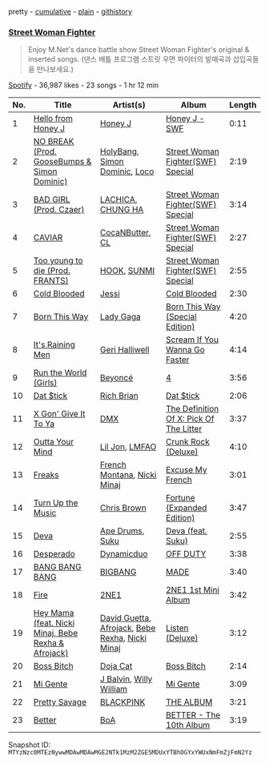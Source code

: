 pretty - [cumulative](/playlists/cumulative/37i9dQZF1DX0oyg6NiPryV.md) - [plain](/playlists/plain/37i9dQZF1DX0oyg6NiPryV) - [githistory](https://github.githistory.xyz/mackorone/spotify-playlist-archive/blob/main/playlists/plain/37i9dQZF1DX0oyg6NiPryV)

### [Street Woman Fighter](https://open.spotify.com/playlist/37i9dQZF1DX0oyg6NiPryV)

> Enjoy M.Net's dance battle show Street Woman Fighter's original & inserted songs\. \(댄스 배틀 프로그램 스트릿 우먼 파이터의 발매곡과 삽입곡들을 만나보세요.\)

[Spotify](https://open.spotify.com/user/spotify) - 36,987 likes - 23 songs - 1 hr 12 min

| No. | Title | Artist(s) | Album | Length |
|---|---|---|---|---|
| 1 | [Hello from Honey J](https://open.spotify.com/track/0hXgzHXW0AZTOssjWVrxWT) | [Honey J](https://open.spotify.com/artist/7GLNucMzWyvNW8FAabALKi) | [Honey J \- SWF](https://open.spotify.com/album/7y4C4He2W2BNgw6QVt4eNF) | 0:11 |
| 2 | [NO BREAK \(Prod\. GooseBumps & Simon Dominic\)](https://open.spotify.com/track/7p5iFapJ56W9Swmu9NT00L) | [HolyBang](https://open.spotify.com/artist/55hCEdYVgnzW3ymnsIPd7T), [Simon Dominic](https://open.spotify.com/artist/57W9ikVc6O2wLDtmclSjvN), [Loco](https://open.spotify.com/artist/2e4G04F77jxVuDYo44TCSm) | [Street Woman Fighter\(SWF\) Special](https://open.spotify.com/album/3iW6rZmhiSLNveTOrX26z6) | 2:19 |
| 3 | [BAD GIRL \(Prod\. Czaer\)](https://open.spotify.com/track/4yCQYX8eKL1XYJmGglSV1A) | [LACHICA](https://open.spotify.com/artist/0vqjEQRfmE1Sov92UQRJMp), [CHUNG HA](https://open.spotify.com/artist/2PSJ6YriU7JsFucxACpU7Y) | [Street Woman Fighter\(SWF\) Special](https://open.spotify.com/album/3iW6rZmhiSLNveTOrX26z6) | 3:14 |
| 4 | [CAVIAR](https://open.spotify.com/track/2aGMvjT2nOUiPM5IcHrCR5) | [CocaNButter](https://open.spotify.com/artist/2S9wwY3J0HrwZHZ6vRPl2q), [CL](https://open.spotify.com/artist/0tzSBCPJZmHTdOA3ZV2mN3) | [Street Woman Fighter\(SWF\) Special](https://open.spotify.com/album/3iW6rZmhiSLNveTOrX26z6) | 2:27 |
| 5 | [Too young to die \(Prod\. FRANTS\)](https://open.spotify.com/track/4vYEpQ762uNTfIgZ6Rqyd2) | [HOOK](https://open.spotify.com/artist/3pS5aTs5sdGlypb1vVWhvA), [SUNMI](https://open.spotify.com/artist/6MoXcK2GyGg7FIyxPU5yW6) | [Street Woman Fighter\(SWF\) Special](https://open.spotify.com/album/3iW6rZmhiSLNveTOrX26z6) | 2:55 |
| 6 | [Cold Blooded](https://open.spotify.com/track/34JfHOd0fcefm4FSPSrIhF) | [Jessi](https://open.spotify.com/artist/64k5e9kV9MdukXjFrR5R37) | [Cold Blooded](https://open.spotify.com/album/4CTDrZw6m0dTJX17OCEbfZ) | 2:30 |
| 7 | [Born This Way](https://open.spotify.com/track/6r2BECwMgEoRb5yLfp0Hca) | [Lady Gaga](https://open.spotify.com/artist/1HY2Jd0NmPuamShAr6KMms) | [Born This Way \(Special Edition\)](https://open.spotify.com/album/5maeycU97NHBgwRr2h2A4O) | 4:20 |
| 8 | [It's Raining Men](https://open.spotify.com/track/7q3qX7Ees3FZtRFJXWgPZs) | [Geri Halliwell](https://open.spotify.com/artist/5orH1OWgjAYUX8sZ5gihTv) | [Scream If You Wanna Go Faster](https://open.spotify.com/album/2sgOJkKcXuxEqXW26W3sQf) | 4:14 |
| 9 | [Run the World \(Girls\)](https://open.spotify.com/track/1uXbwHHfgsXcUKfSZw5ZJ0) | [Beyoncé](https://open.spotify.com/artist/6vWDO969PvNqNYHIOW5v0m) | [4](https://open.spotify.com/album/1gIC63gC3B7o7FfpPACZQJ) | 3:56 |
| 10 | [Dat $tick](https://open.spotify.com/track/4bdJHQp90ymjEIkkYhcENB) | [Rich Brian](https://open.spotify.com/artist/2IDLDx25HU1nQMKde4n61a) | [Dat $tick](https://open.spotify.com/album/7AKJUjNR4hlNcbj55lP5LA) | 2:06 |
| 11 | [X Gon' Give It To Ya](https://open.spotify.com/track/1zzxoZVylsna2BQB65Ppcb) | [DMX](https://open.spotify.com/artist/1HwM5zlC5qNWhJtM00yXzG) | [The Definition Of X: Pick Of The Litter](https://open.spotify.com/album/2ge7Lk4Sl7hHs4AYxqDbf1) | 3:37 |
| 12 | [Outta Your Mind](https://open.spotify.com/track/1Oenqmtbzt331Pgv0ODfS2) | [Lil Jon](https://open.spotify.com/artist/7sfl4Xt5KmfyDs2T3SVSMK), [LMFAO](https://open.spotify.com/artist/3sgFRtyBnxXD5ESfmbK4dl) | [Crunk Rock \(Deluxe\)](https://open.spotify.com/album/49qpwRDGLfNAkUG9UeGoTV) | 4:10 |
| 13 | [Freaks](https://open.spotify.com/track/29r4I5RTxDR440DkqhbD9s) | [French Montana](https://open.spotify.com/artist/6vXTefBL93Dj5IqAWq6OTv), [Nicki Minaj](https://open.spotify.com/artist/0hCNtLu0JehylgoiP8L4Gh) | [Excuse My French](https://open.spotify.com/album/5Llp1V2yhpdGle13fM1EWh) | 3:01 |
| 14 | [Turn Up the Music](https://open.spotify.com/track/1RMRkCn07y2xtBip9DzwmC) | [Chris Brown](https://open.spotify.com/artist/7bXgB6jMjp9ATFy66eO08Z) | [Fortune \(Expanded Edition\)](https://open.spotify.com/album/4AGQTp6rk7v8fPbFu739l7) | 3:47 |
| 15 | [Deva](https://open.spotify.com/track/3E1xYL2UsFo5N6FwBOIctp) | [Ape Drums](https://open.spotify.com/artist/4HJnsUVBubdKJ2aV0sr48u), [Suku](https://open.spotify.com/artist/0HTe090uRvK2wjx8rdIOl3) | [Deva \(feat\. Suku\)](https://open.spotify.com/album/1BsGP2AUnuAuY81U6RHfrk) | 2:55 |
| 16 | [Desperado](https://open.spotify.com/track/2f6FeSVRU7OINi0OLkeFqj) | [Dynamicduo](https://open.spotify.com/artist/4nvFFLtv7ZqoTr83387uK4) | [OFF DUTY](https://open.spotify.com/album/5bC4Moqxle03k5N2RbhVun) | 3:38 |
| 17 | [BANG BANG BANG](https://open.spotify.com/track/3dI59jLoFMjMAyUAyRZnkE) | [BIGBANG](https://open.spotify.com/artist/4Kxlr1PRlDKEB0ekOCyHgX) | [MADE](https://open.spotify.com/album/2SPrl8C8pgSM5gXbAiyJHY) | 3:40 |
| 18 | [Fire](https://open.spotify.com/track/2EwOnaGCrPjbmyZlt76NN4) | [2NE1](https://open.spotify.com/artist/1l0mKo96Jh9HVYONcRl3Yp) | [2NE1 1st Mini Album](https://open.spotify.com/album/5WyEkWi7ZPMrVSbU1Cabba) | 3:42 |
| 19 | [Hey Mama \(feat\. Nicki Minaj, Bebe Rexha & Afrojack\)](https://open.spotify.com/track/5b2bu6yyATC1zMXDGScJ2d) | [David Guetta](https://open.spotify.com/artist/1Cs0zKBU1kc0i8ypK3B9ai), [Afrojack](https://open.spotify.com/artist/4D75GcNG95ebPtNvoNVXhz), [Bebe Rexha](https://open.spotify.com/artist/64M6ah0SkkRsnPGtGiRAbb), [Nicki Minaj](https://open.spotify.com/artist/0hCNtLu0JehylgoiP8L4Gh) | [Listen \(Deluxe\)](https://open.spotify.com/album/3UEEPh5wsdhP7SKC31yvhu) | 3:12 |
| 20 | [Boss Bitch](https://open.spotify.com/track/78qd8dvwea0Gosb6Fe6j3k) | [Doja Cat](https://open.spotify.com/artist/5cj0lLjcoR7YOSnhnX0Po5) | [Boss Bitch](https://open.spotify.com/album/4pmyFpGicLLIgNPc1TQXKc) | 2:14 |
| 21 | [Mi Gente](https://open.spotify.com/track/4ipnJyDU3Lq15qBAYNqlqK) | [J Balvin](https://open.spotify.com/artist/1vyhD5VmyZ7KMfW5gqLgo5), [Willy William](https://open.spotify.com/artist/4RSyJzf7ef6Iu2rnLdabNq) | [Mi Gente](https://open.spotify.com/album/1ZJtkYBzRb7drznu3UYb3k) | 3:09 |
| 22 | [Pretty Savage](https://open.spotify.com/track/1XnpzbOGptRwfJhZgLbmSr) | [BLACKPINK](https://open.spotify.com/artist/41MozSoPIsD1dJM0CLPjZF) | [THE ALBUM](https://open.spotify.com/album/71O60S5gIJSIAhdnrDIh3N) | 3:21 |
| 23 | [Better](https://open.spotify.com/track/2k44rKotfi2k55hwwiCImN) | [BoA](https://open.spotify.com/artist/4muJrGMndyYWqZtfk8OWy4) | [BETTER \- The 10th Album](https://open.spotify.com/album/3YXfuI3E6OxcrtXnjAgNkM) | 3:19 |

Snapshot ID: `MTYzNzc0MTEzNywwMDAwMDAwMGE2NTk1MzM2ZGE5MDUxYTBhOGYxYWUxNmFmZjFmN2Yz`
